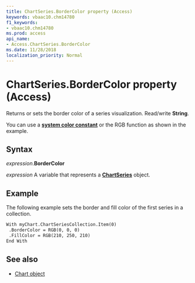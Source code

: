 ```yaml
---
title: ChartSeries.BorderColor property (Access)
keywords: vbaac10.chm14780
f1_keywords:
- vbaac10.chm14780
ms.prod: access
api_name:
- Access.ChartSeries.BorderColor
ms.date: 11/28/2018
localization_priority: Normal
---
```



# ChartSeries.BorderColor property (Access)

Returns or sets the border color of a series visualization. Read/write **String**.

You can use a **[system color constant](../language/reference/user-interface-help/system-color-constants.md)** or the RGB function as shown in the example.


## Syntax

_expression_.**BorderColor**

_expression_ A variable that represents a **[ChartSeries](Access.ChartSeries.md)** object.


## Example

The following example sets the border and fill color of the first series in a collection.

```vb
With myChart.ChartSeriesCollection.Item(0)
 .BorderColor = RGB(0, 0, 0)
 .FillColor = RGB(210, 250, 210)
End With
```

## See also

- [Chart object](Access.Chart.md)
